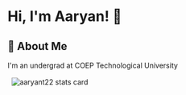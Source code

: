 # Hi, I'm Aaryan! 👋
## 🧩 About Me

I'm an undergrad at COEP Technological University
<p>&nbsp;
<img align="center" src="https://github-readme-stats.vercel.app/api?username=aaryant22&show_icons=true&theme=github_dark&title_color=ffffff&text_color=ffffff&bg_color=000000&hide_border=true" alt="aaryant22 stats card" /></p>

<!---
aaryant22/aaryant22 is a ✨ special ✨ repository because its `README.md` (this file) appears on your GitHub profile.
You can click the Preview link to take a look at your changes.
--->
